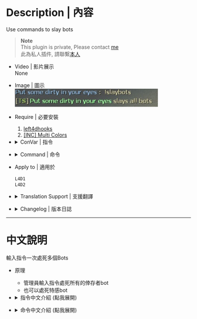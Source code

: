 # Description | 內容
Use commands to slay bots

> __Note__ <br/>
This plugin is private, Please contact [me](https://github.com/fbef0102/Game-Private_Plugin#私人插件列表-private-plugins-list)<br/>
此為私人插件, 請聯繫[本人](https://github.com/fbef0102/Game-Private_Plugin#私人插件列表-private-plugins-list)

* Video | 影片展示
<br/>None

* Image | 圖示
	<br/>![slay_bots_1](image/slay_bots_1.jpg)

* Require | 必要安裝
	1. [left4dhooks](https://forums.alliedmods.net/showthread.php?t=321696)
	2. [[INC] Multi Colors](https://github.com/fbef0102/L4D1_2-Plugins/releases/tag/Multi-Colors)

* <details><summary>ConVar | 指令</summary>

	* cfg/sourcemod/slay_bots.cfg
		```php
		// 0=Plugin off, 1=Plugin on.
		slay_bots_enable "1"

		// Changes how message displays. (0: Disable, 1:In chat, 2: In Hint Box, 3: In center text)
		slay_bots_announce_type "1"

		// Players with these flags have access to use command to slay bots. (Empty = Everyone, -1: Nobody)
		slay_bots_access_flag "z"

		// Slay which team bots. (1=Survivor, 2=Infected, 3=Both)
		slay_bots_team_bots "3"

		// Delay to slay bots when using !nb cmd
		slay_bots_delay "3.0"

		// If 1, block slay command after game starts (survivors leaving saferoom / survival or scavenge begins)
		slay_bots_game_block "0"
		```
</details>

* <details><summary>Command | 命令</summary>
	
	* **Slay all bots**
		```php
		sm_slaybots
		```

	* **Teleport all bots to your position and slay them.**
		```php
		sm_nobots
		sm_nobot
		sm_nb
		```
</details>

* Apply to | 適用於
	```
	L4D1 
	L4D2
	```

* <details><summary>Translation Support | 支援翻譯</summary>

	```
	English
	繁體中文
	简体中文
	```
</details>

* <details><summary>Changelog | 版本日誌</summary>

	* v1.1 (2024-9-21)
		* Support Translation
		* Update cvars

	* v1.0 (2022-12-21)
		* Initial Release
</details>

- - - -
# 中文說明
輸入指令一次處死多個Bots

* 原理
	* 管理員輸入指令處死所有的倖存者bot
	* 也可以處死特感bot

* <details><summary>指令中文介紹 (點我展開)</summary>

	* cfg/sourcemod/slay_bots.cfg
		```php
		// 0=關閉插件, 1=啟動插件
		slay_bots_enable "1"

		// 提示該如何顯示. (0: 不提示, 1: 聊天框, 2: 黑底白字框, 3: 螢幕正中間)
		slay_bots_announce_type "1"

		// 擁有這些權限的玩家，才可以輸入指令 (留白 = 任何人都能, -1: 無人)
		slay_bots_access_flag "z"

		// 處死哪個隊伍的bots? (1=人類, 2=特感, 3=雙方隊伍)
		slay_bots_team_bots "3"

		// 使用!nb指令傳送bots到玩家身邊後等待x秒才處死
		slay_bots_delay "3.0"

		// 為1時，遊戲開始之後，禁止使用指令處死Bots
		// 遊戲開始是指 1. 玩家離開安全室 2. 生存模式計時開始 3. 清道夫模式計時開始
		slay_bots_game_block "0"
		```
</details>

* <details><summary>命令中文介紹 (點我展開)</summary>
	
	* **處死所有bot**
		```php
		sm_slaybots
		```

	* **傳送所有的bot到你的位置上並處死**
		```php
		sm_nobots
		sm_nobot
		sm_nb
		```
</details>